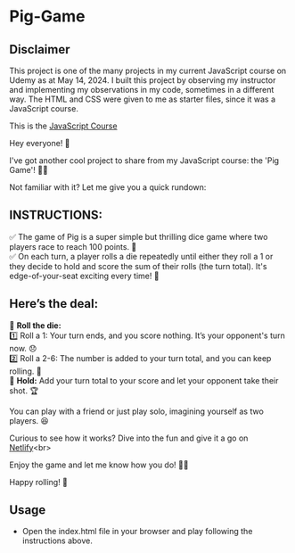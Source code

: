 # Pig-Game
## Disclaimer
This project is one of the many projects in my current JavaScript course on Udemy as at May 14, 2024. I built this project by observing my instructor and implementing my observations in my code, sometimes in a different way. The HTML and CSS were given to me as starter files, since it was a JavaScript course.

This is the [JavaScript Course](https://www.udemy.com/share/101Wfe/)

Hey everyone! 🌟<br>

I've got another cool project to share from my JavaScript course: the 'Pig Game'! 🎲🐷<br>

Not familiar with it? Let me give you a quick rundown:<br>

## **INSTRUCTIONS:**<br>
✅ The game of Pig is a super simple but thrilling dice game where two players race to reach 100 points. 🎯<br>
✅ On each turn, a player rolls a die repeatedly until either they roll a 1 or they decide to hold and score the sum of their rolls (the turn total). It's edge-of-your-seat exciting every time! 😬<br>

## **Here’s the deal:**<br>
🎲 **Roll the die:**<br>
1️⃣ Roll a 1: Your turn ends, and you score nothing. It’s your opponent's turn now. 😞<br>
2️⃣ Roll a 2-6: The number is added to your turn total, and you can keep rolling. 🎉<br>
🛑 **Hold:** Add your turn total to your score and let your opponent take their shot. 🏆<br>

You can play with a friend or just play solo, imagining yourself as two players. 😆<br>

Curious to see how it works? Dive into the fun and give it a go on [Netlify]([https://lnkd.in/g-Wd_tCc](https://andrew-emeghebo-pig-game.netlify.app/))<br>

Enjoy the game and let me know how you do! 🚀💯<br>

Happy rolling! 🎲<br>


## Usage
- Open the index.html file in your browser and play following the instructions above.
